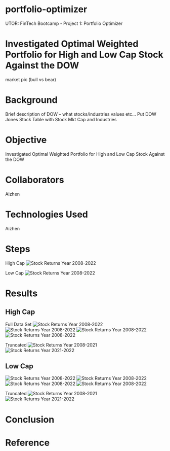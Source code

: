 # portfolio-optimizer
UTOR: FinTech Bootcamp - Project 1: Portfolio Optimizer


# Investigated Optimal Weighted Portfolio for High and Low Cap Stock Against the DOW

market pic (bull vs bear)

# Background

Brief description of DOW – what stocks/industries values etc…
Put DOW Jones Stock Table with Stock Mkt Cap and Industries

# Objective

Investigated Optimal Weighted Portfolio for High and Low Cap Stock Against the DOW

# Collaborators

Aizhen


# Technologies Used

Aizhen

# Steps

High Cap
![Stock Returns Year 2008-2022](Images/1-stock-returns.png)

Low Cap
![Stock Returns Year 2008-2022](Images/LC_stock-returns.png)

# Results




## High Cap

Full Data Set
![Stock Returns Year 2008-2022](Images/HC_pie.png)
![Stock Returns Year 2008-2022](Images/HC_Efficient.png)
![Stock Returns Year 2008-2022](Images/HC_Cumulative.png)
![Stock Returns Year 2008-2022](Images/HC_Descriptive.png)

Truncated
![Stock Returns Year 2008-2021](Images/HC_Truncated_Pie.png)
![Stock Returns Year 2021-2022](Images/HC_OneYear_Descriptive.png)


## Low Cap

![Stock Returns Year 2008-2022](Images/LC_Pie.png)
![Stock Returns Year 2008-2022](Images/LC_Efficient.png)
![Stock Returns Year 2008-2022](Images/LC_Cumulative.png)
![Stock Returns Year 2008-2022](Images/LC_Descriptive.png)

Truncated
![Stock Returns Year 2008-2021](Images/LC_Truncated_Pie.png)
![Stock Returns Year 2021-2022](Images/LC_OneYear_Descriptive.png)



# Conclusion


# Reference






